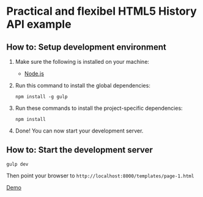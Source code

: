 # Practical and flexibel HTML5 History API example

## How to: Setup development environment
1. Make sure the following is installed on your machine:
    - [Node.js](http://nodejs.org/)
2. Run this command to install the global dependencies:

    ```
    npm install -g gulp
    ```
3. Run these commands to install the project-specific dependencies:

    ```
    npm install
    ```
4. Done! You can now start your development server.

## How to: Start the development server
```
gulp dev
```
Then point your browser to `http://localhost:8000/templates/page-1.html`

[Demo](http://visualformation.com/history/templates/page-1.html)